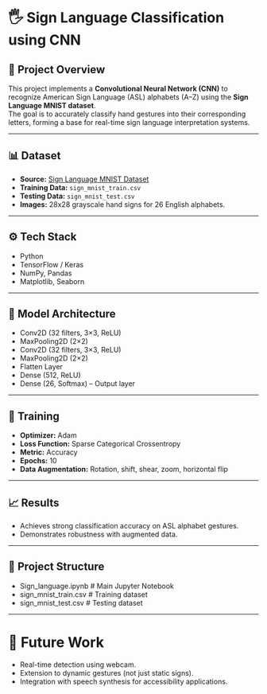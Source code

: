 # 🖐️ Sign Language Classification using CNN

## 📌 Project Overview
This project implements a **Convolutional Neural Network (CNN)** to recognize American Sign Language (ASL) alphabets (A–Z) using the **Sign Language MNIST dataset**.  
The goal is to accurately classify hand gestures into their corresponding letters, forming a base for real-time sign language interpretation systems.

---

## 📊 Dataset
- **Source:** [Sign Language MNIST Dataset](https://www.kaggle.com/datamunge/sign-language-mnist)
- **Training Data:** `sign_mnist_train.csv`  
- **Testing Data:** `sign_mnist_test.csv`  
- **Images:** 28x28 grayscale hand signs for 26 English alphabets.  

---

## ⚙️ Tech Stack
- Python  
- TensorFlow / Keras  
- NumPy, Pandas  
- Matplotlib, Seaborn  

---

## 🧠 Model Architecture
- Conv2D (32 filters, 3×3, ReLU)  
- MaxPooling2D (2×2)  
- Conv2D (32 filters, 3×3, ReLU)  
- MaxPooling2D (2×2)  
- Flatten Layer  
- Dense (512, ReLU)  
- Dense (26, Softmax) – Output layer  

---

## 🚀 Training
- **Optimizer:** Adam  
- **Loss Function:** Sparse Categorical Crossentropy  
- **Metric:** Accuracy  
- **Epochs:** 10  
- **Data Augmentation:** Rotation, shift, shear, zoom, horizontal flip  

---

## 📈 Results
- Achieves strong classification accuracy on ASL alphabet gestures.  
- Demonstrates robustness with augmented data.  

---

## 📂 Project Structure
- Sign_language.ipynb # Main Jupyter Notebook
- sign_mnist_train.csv # Training dataset
- sign_mnist_test.csv # Testing dataset

---

# 🔮 Future Work
- Real-time detection using webcam.
- Extension to dynamic gestures (not just static signs).
- Integration with speech synthesis for accessibility applications.
